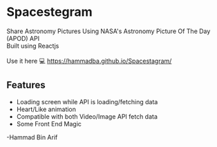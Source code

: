 # Spacestegram
Share Astronomy Pictures Using NASA's Astronomy Picture Of The Day (APOD) API<br>
Built using Reactjs <br><br>
Use it here :computer: https://hammadba.github.io/Spacestagram/ 

## Features
* Loading screen while API is loading/fetching data
* Heart/Like animation
* Compatible with both Video/Image API fetch data
* Some Front End Magic

-Hammad Bin Arif
